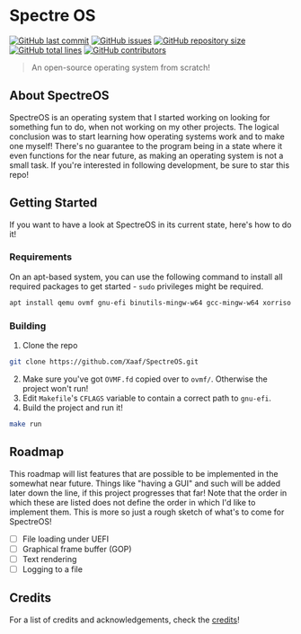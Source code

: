 # Spectre OS

[![GitHub last commit](https://img.shields.io/github/last-commit/Xaaf/SpectreOS?style=flat-square)](https://github.com/Xaaf/SpectreOS/commits)
[![GitHub issues](https://img.shields.io/github/issues-raw/Xaaf/SpectreOS?style=flat-square)](https://github.com/Xaaf/SpectreOS/issues)
[![GitHub repository size](https://img.shields.io/github/repo-size/Xaaf/SpectreOS?style=flat-square)]()
[![GitHub total lines](https://img.shields.io/tokei/lines/github/Xaaf/SpectreOS?style=flat-square)]()
[![GitHub contributors](https://img.shields.io/github/contributors-anon/Xaaf/SpectreOS?style=flat-square)]()

> An open-source operating system from scratch!
## About SpectreOS
SpectreOS is an operating system that I started working on looking for something fun to do, when not working on my other projects. The logical conclusion was to start learning how operating systems work and to make one myself! There's no guarantee to the program being in a state where it even functions for the near future, as making an operating system is not a small task. If you're interested in following development, be sure to star this repo!

## Getting Started
If you want to have a look at SpectreOS in its current state, here's how to do it!

### Requirements
On an apt-based system, you can use the following command to install all required packages to get started - `sudo` privileges might be required.
```sh
apt install qemu ovmf gnu-efi binutils-mingw-w64 gcc-mingw-w64 xorriso mtools
```

### Building
1. Clone the repo 
```sh
git clone https://github.com/Xaaf/SpectreOS.git
```
2. Make sure you've got `OVMF.fd` copied over to `ovmf/`. Otherwise the project won't run!
3. Edit `Makefile`'s `CFLAGS` variable to contain a correct path to `gnu-efi`.
3. Build the project and run it!
```sh
make run
```

## Roadmap
This roadmap will list features that are possible to be implemented in the somewhat near future. Things like "having a GUI" and such will be added later down the line, if this project progresses that far! Note that the order in which these are listed does not define the order in which I'd like to implement them. This is more so just a rough sketch of what's to come for SpectreOS!
- [ ] File loading under UEFI
- [ ] Graphical frame buffer (GOP)
- [ ] Text rendering
- [ ] Logging to a file

<!-- - [ ] Move the kernel into C
- [ ] Implement a simple logging system
- [ ] Interruption and execution handling
- [ ] Memory mapping & the heap (`malloc` and `free`)
- [ ] Capturing keyboard input -->

## Credits
For a list of credits and acknowledgements, check the [credits](https://github.com/Xaaf/SpectreOS/blob/main/CREDITS)!